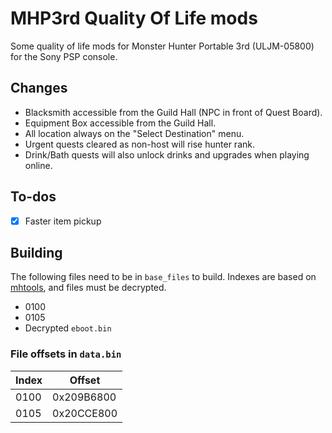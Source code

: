 # MHP3rd Quality Of Life mods

Some quality of life mods for Monster Hunter Portable 3rd (ULJM-05800) for the Sony PSP console.

## Changes

- Blacksmith accessible from the Guild Hall (NPC in front of Quest Board).
- Equipment Box accessible from the Guild Hall.
- All location always on the "Select Destination" menu.
- Urgent quests cleared as non-host will rise hunter rank.
- Drink/Bath quests will also unlock drinks and upgrades when playing online.

## To-dos
- [x] Faster item pickup

## Building

The following files need to be in `base_files` to build. Indexes are based on [mhtools](https://github.com/codestation/mhtools/), and files must be decrypted.
 - 0100
 - 0105
 - Decrypted `eboot.bin`

### File offsets in `data.bin`


| Index | Offset     |
|-------|------------|
| 0100  | 0x209B6800 |
| 0105  | 0x20CCE800 |

## Cheats

The `cheats.txt` file contains cheat that enable some of the features included in the mod.
